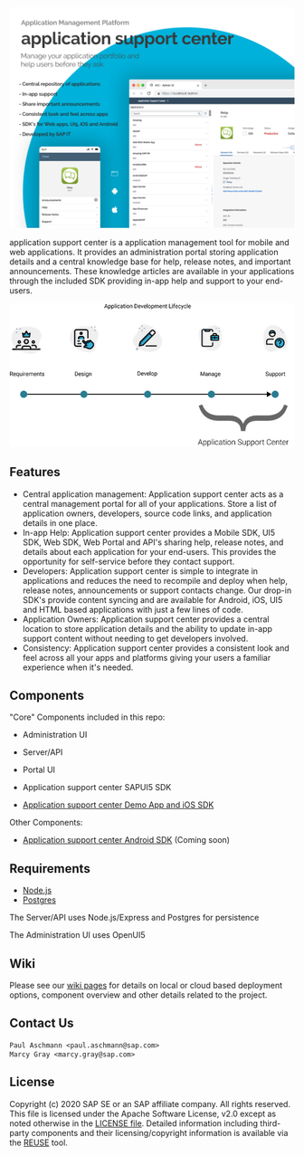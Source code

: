 ![Overview](resources/github_header.png)

application support center is a application management tool for mobile and web applications. It provides an administration portal storing application details and a central knowledge base for help, release notes, and important announcements. These knowledge articles are available in your applications through the included SDK providing in-app help and support to your end-users.

![Development Lifecycle](resources/lifecycle.png)

## Features

- Central application management: Application support center acts as a central management portal for all of your applications. Store a list of application owners, developers, source code links, and application details in one place.
- In-app Help: Application support center provides a Mobile SDK, UI5 SDK, Web SDK, Web Portal and API's sharing help, release notes, and details about each application for your end-users. This provides the opportunity for self-service before they contact support.
- Developers: Application support center is simple to integrate in applications and reduces the need to recompile and deploy when help, release notes, announcements or support contacts change. Our drop-in SDK's provide content syncing and are available for Android, iOS, UI5 and HTML based applications with just a few lines of code.
- Application Owners: Application support center provides a central location to store application details and the ability to update in-app support content without needing to get developers involved.
- Consistency: Application support center provides a consistent look and feel across all your apps and platforms giving your users a familiar experience when it's needed.

## Components

"Core" Components included in this repo:

- Administration UI
- Server/API

- Portal UI
- Application support center SAPUI5 SDK
- <a href="https://github.com/SAP/application-support-center/tree/main/SDK/iOS/iOS%20Demo%20App" target="_blank">Application support center Demo App and iOS SDK</a>

Other Components:

- <a href="https://" target="_blank">Application support center Android SDK</a> (Coming soon)

## Requirements

- <a href="https://www.nodejs.org" target="_blank">Node.js</a>
- <a href="https://www.postgresql.org" target="_blank">Postgres</a>

The Server/API uses Node.js/Express and Postgres for persistence

The Administration UI uses OpenUI5

## Wiki

Please see our <a href="../../wiki">wiki pages</a> for details on local or cloud based deployment options, component overview and other details related to the project.

## Contact Us

```
Paul Aschmann <paul.aschmann@sap.com>
Marcy Gray <marcy.gray@sap.com>
```

## License

Copyright (c) 2020 SAP SE or an SAP affiliate company. All rights reserved.
This file is licensed under the Apache Software License, v2.0 except as noted
otherwise in the <a href="LICENSE">LICENSE file</a>. Detailed information including 
third-party components and their licensing/copyright information is available via 
the <a href="https://api.reuse.software/info/github.com/SAP/application-support-center">REUSE</a> tool.
